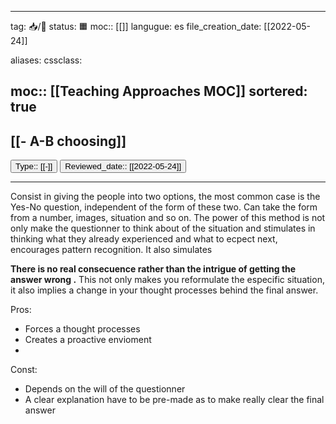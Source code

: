
---
tag: 📥️/💭
status: 🟧
moc:: [[]]
langugue: es
file_creation_date: [[2022-05-24]]

aliases: 
cssclass: 

moc:: [[Teaching Approaches MOC]]
sortered: true
---
## [[- A-B choosing]]
<button class="date_button_today">Type:: [[-]]</button> <button class="date_button_today">Reviewed_date:: [[2022-05-24]]</button>

---
Consist in giving the people into two options, the most common case is the Yes-No question, independent of the form of these two. 
Can take the form from a number, images, situation and so on.
The power of this method is not only make the questionner to think 
about of the situation and stimulates in thinking what they already experienced and what to ecpect next, encourages pattern recognition.
It also simulates

**There is no real consecuence rather than the intrigue of getting the answer wrong .** 
This not only makes you reformulate the especific situation, it also implies a change in your thought processes behind the final answer.

Pros:
- Forces a thought processes  
- Creates a proactive envioment
-  

Const:
- Depends on the will of the questionner
- A clear explanation have to be pre-made as to make really clear the final answer


